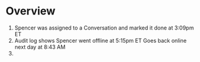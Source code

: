 # Overview

1) Spencer was assigned to a Conversation and marked it done at 3:09pm ET
2) Audit log shows Spencer went offline at 5:15pm ET
    Goes back online next day at 8:43 AM
3) 